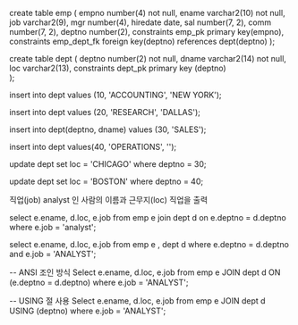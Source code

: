 create table emp (
	empno number(4) not null,
	ename varchar2(10) not null,
	job varchar2(9),
	mgr number(4),
	hiredate date,
	sal number(7, 2),
	comm number(7, 2),
	deptno number(2),
	constraints emp_pk primary key(empno),
	constraints emp_dept_fk foreign key(deptno) references dept(deptno)	
);


create table dept (
	deptno number(2) not null,
	dname varchar2(14) not null,
	loc varchar2(13),
	constraints dept_pk primary key (deptno)	
);

insert into dept
values (10, 'ACCOUNTING', 'NEW YORK');


insert into dept
values (20, 'RESEARCH', 'DALLAS');

insert into dept(deptno, dname)
values (30, 'SALES');

insert into dept
values(40, 'OPERATIONS', '');

update dept
set loc = 'CHICAGO'
where deptno = 30;

update dept
set loc = 'BOSTON'
where deptno = 40;

직업(job) analyst 인 사람의 이름과 근무지(loc) 직업을 출력


select e.ename, d.loc, e.job
from emp e
join dept d on e.deptno = d.deptno
where e.job = 'analyst';

select e.ename, d.loc, e.job
from emp e , dept d
where e.deptno = d.deptno
and e.job = 'ANALYST';

-- ANSI 조인 방식
Select e.ename, d.loc, e.job
from emp e JOIN dept d
ON (e.deptno = d.deptno)
where e.job = 'ANALYST';

-- USING 절 사용
Select e.ename, d.loc, e.job
from emp e JOIN dept d
USING (deptno)
where e.job = 'ANALYST';
